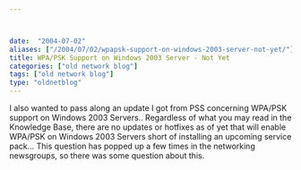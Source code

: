 ```yaml
---



date:  "2004-07-02"
aliases: ["/2004/07/02/wpapsk-support-on-windows-2003-server-not-yet/"]
title: WPA/PSK Support on Windows 2003 Server - Not Yet
categories: ["old network blog"]
tags: ["old network blog"]
type: "oldnetblog"
---
```

I also wanted to pass along an update I got from PSS concerning WPA/PSK support on Windows 2003 Servers.. Regardless of what you may read in the Knowledge Base, there are no updates or hotfixes as of yet that will enable WPA/PSK on Windows 2003 Servers short of installing an upcoming service pack&#8230;  This question has popped up a few times in the networking newsgroups, so there was some question about this.


